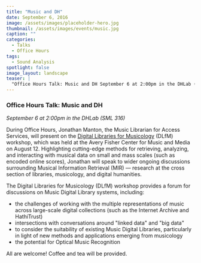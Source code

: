 ```yaml
---
title: "Music and DH"
date: September 6, 2016
image: /assets/images/placeholder-hero.jpg
thumbnail: /assets/images/events/music.jpg
caption: ""
categories: 
  - Talks
  - Office Hours
tags:
  - Sound Analysis
spotlight: false 
image_layout: landscape
teaser: |
  "Office Hours Talk: Music and DH September 6 at 2:00pm in the DHLab (SML 316) During Office Hours, Jonathan Manton, the Music Librarian for Access Services, will present on the Digital Libraries for..."
---
```


### Office Hours Talk: Music and DH
*September 6 at 2:00pm in the DHLab (SML 316)*
    
During Office Hours, Jonathan Manton, the Music Librarian for Access Services, will present on the [Digital Libraries for Musicology](http://www.transforming-musicology.org/dlfm2016/) (DLfM) workshop, which was held at the Avery Fisher Center for Music and Media on August 12. Highlighting cutting-edge methods for retrieving, analyzing, and interacting with musical data on small and mass scales (such as encoded online scores), Jonathan will speak to wider ongoing discussions surrounding Musical Information Retrieval (MIR) — research at the cross section of libraries, musicology, and digital humanities.

The Digital Libraries for Musicology (DLfM) workshop provides a forum for discussions on Music Digital Library systems, including:
 * the challenges of working with the multiple representations of music across large-scale digital collections (such as the Internet Archive and HathiTrust)
 * intersections with conversations around "linked data" and "big data"
 * to consider the suitability of existing Music Digital Libraries, particularly in light of new methods and applications emerging from musicology
 * the potential for Optical Music Recognition
   
All are welcome! Coffee and tea will be provided.
